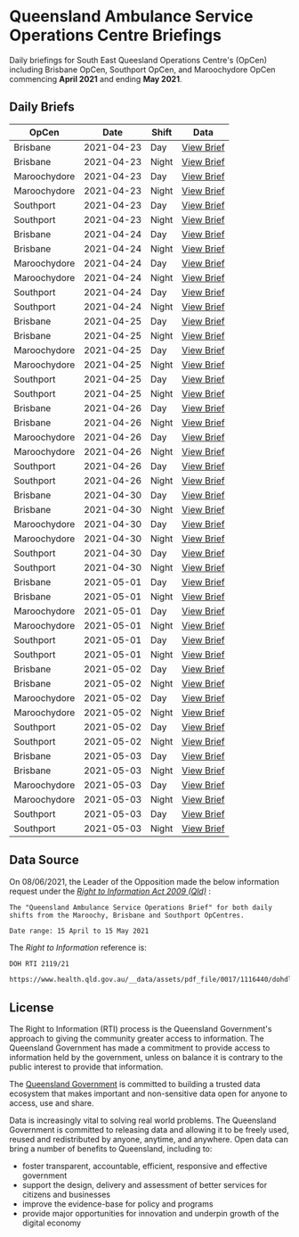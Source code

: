 
# Queensland Ambulance Service Operations Centre Briefings

Daily briefings for South East Queesland Operations Centre's (OpCen) including Brisbane OpCen, Southport OpCen, and Maroochydore OpCen commencing **April 2021** and ending **May 2021**.

## Daily Briefs
| OpCen        | Date       | Shift | Data                                                                                                                                                                |
| ------------ | ---------- | ----- | ------------------------------------------------------------------------------------------------------------------------------------------------------------------- |
| Brisbane     | 2021-04-23 | Day   | [View Brief](https://github.com/michael-andrews/QAS-OpCen-Briefings/blob/main/Brisbane%20OpCen%20Briefings/230421%20DAY%20BRISBANE%20OPCEN%20BRIEF.pdf)           |
| Brisbane     | 2021-04-23 | Night | [View Brief](https://github.com/michael-andrews/QAS-OpCen-Briefings/blob/main/Brisbane%20OpCen%20Briefings/230421%20NIGHT%20BRISBANE%20OPCEN%20BRIEF.pdf)         |
| Maroochydore | 2021-04-23 | Day   | [View Brief](https://github.com/michael-andrews/QAS-OpCen-Briefings/blob/main/Maroochydore%20OpCen%20Briefings/230421%20DAY%20MAROOCHYDORE%20OPCEN%20BRIEF.pdf)   |
| Maroochydore | 2021-04-23 | Night | [View Brief](https://github.com/michael-andrews/QAS-OpCen-Briefings/blob/main/Maroochydore%20OpCen%20Briefings/230421%20NIGHT%20MAROOCHYDORE%20OPCEN%20BRIEF.pdf) |
| Southport    | 2021-04-23 | Day   | [View Brief](https://github.com/michael-andrews/QAS-OpCen-Briefings/blob/main/Southport%20OpCen%20Briefings/230421%20DAY%20SOUTHPORT%20OPCEN%20BRIEF.pdf)         |
| Southport    | 2021-04-23 | Night | [View Brief](https://github.com/michael-andrews/QAS-OpCen-Briefings/blob/main/Southport%20OpCen%20Briefings/230421%20NIGHT%20SOUTHPORT%20OPCEN%20BRIEF.pdf)       |
| Brisbane     | 2021-04-24 | Day   | [View Brief](https://github.com/michael-andrews/QAS-OpCen-Briefings/blob/main/Brisbane%20OpCen%20Briefings/240421%20DAY%20BRISBANE%20OPCEN%20BRIEF.pdf)           |
| Brisbane     | 2021-04-24 | Night | [View Brief](https://github.com/michael-andrews/QAS-OpCen-Briefings/blob/main/Brisbane%20OpCen%20Briefings/240421%20NIGHT%20BRISBANE%20OPCEN%20BRIEF.pdf)         |
| Maroochydore | 2021-04-24 | Day   | [View Brief](https://github.com/michael-andrews/QAS-OpCen-Briefings/blob/main/Maroochydore%20OpCen%20Briefings/240421%20DAY%20MAROOCHYDORE%20OPCEN%20BRIEF.pdf)   |
| Maroochydore | 2021-04-24 | Night | [View Brief](https://github.com/michael-andrews/QAS-OpCen-Briefings/blob/main/Maroochydore%20OpCen%20Briefings/240421%20NIGHT%20MAROOCHYDORE%20OPCEN%20BRIEF.pdf) |
| Southport    | 2021-04-24 | Day   | [View Brief](https://github.com/michael-andrews/QAS-OpCen-Briefings/blob/main/Southport%20OpCen%20Briefings/240421%20DAY%20SOUTHPORT%20OPCEN%20BRIEF.pdf)         |
| Southport    | 2021-04-24 | Night | [View Brief](https://github.com/michael-andrews/QAS-OpCen-Briefings/blob/main/Southport%20OpCen%20Briefings/240421%20NIGHT%20SOUTHPORT%20OPCEN%20BRIEF.pdf)       |
| Brisbane     | 2021-04-25 | Day   | [View Brief](https://github.com/michael-andrews/QAS-OpCen-Briefings/blob/main/Brisbane%20OpCen%20Briefings/250421%20DAY%20BRISBANE%20OPCEN%20BRIEF.pdf)           |
| Brisbane     | 2021-04-25 | Night | [View Brief](https://github.com/michael-andrews/QAS-OpCen-Briefings/blob/main/Brisbane%20OpCen%20Briefings/250421%20NIGHT%20BRISBANE%20OPCEN%20BRIEF.pdf)         |
| Maroochydore | 2021-04-25 | Day   | [View Brief](https://github.com/michael-andrews/QAS-OpCen-Briefings/blob/main/Maroochydore%20OpCen%20Briefings/250421%20DAY%20MAROOCHYDORE%20OPCEN%20BRIEF.pdf)   |
| Maroochydore | 2021-04-25 | Night | [View Brief](https://github.com/michael-andrews/QAS-OpCen-Briefings/blob/main/Maroochydore%20OpCen%20Briefings/250421%20NIGHT%20MAROOCHYDORE%20OPCEN%20BRIEF.pdf) |
| Southport    | 2021-04-25 | Day   | [View Brief](https://github.com/michael-andrews/QAS-OpCen-Briefings/blob/main/Southport%20OpCen%20Briefings/250421%20DAY%20SOUTHPORT%20OPCEN%20BRIEF.pdf)         |
| Southport    | 2021-04-25 | Night | [View Brief](https://github.com/michael-andrews/QAS-OpCen-Briefings/blob/main/Southport%20OpCen%20Briefings/250421%20NIGHT%20SOUTHPORT%20OPCEN%20BRIEF.pdf)       |
| Brisbane     | 2021-04-26 | Day   | [View Brief](https://github.com/michael-andrews/QAS-OpCen-Briefings/blob/main/Brisbane%20OpCen%20Briefings/260421%20DAY%20BRISBANE%20OPCEN%20BRIEF.pdf)           |
| Brisbane     | 2021-04-26 | Night | [View Brief](https://github.com/michael-andrews/QAS-OpCen-Briefings/blob/main/Brisbane%20OpCen%20Briefings/260421%20NIGHT%20BRISBANE%20OPCEN%20BRIEF.pdf)         |
| Maroochydore | 2021-04-26 | Day   | [View Brief](https://github.com/michael-andrews/QAS-OpCen-Briefings/blob/main/Maroochydore%20OpCen%20Briefings/260421%20DAY%20MAROOCHYDORE%20OPCEN%20BRIEF.pdf)   |
| Maroochydore | 2021-04-26 | Night | [View Brief](https://github.com/michael-andrews/QAS-OpCen-Briefings/blob/main/Maroochydore%20OpCen%20Briefings/260421%20NIGHT%20MAROOCHYDORE%20OPCEN%20BRIEF.pdf) |
| Southport    | 2021-04-26 | Day   | [View Brief](https://github.com/michael-andrews/QAS-OpCen-Briefings/blob/main/Southport%20OpCen%20Briefings/260421%20DAY%20SOUTHPORT%20OPCEN%20BRIEF.pdf)         |
| Southport    | 2021-04-26 | Night | [View Brief](https://github.com/michael-andrews/QAS-OpCen-Briefings/blob/main/Southport%20OpCen%20Briefings/260421%20NIGHT%20SOUTHPORT%20OPCEN%20BRIEF.pdf)       |
| Brisbane     | 2021-04-30 | Day   | [View Brief](https://github.com/michael-andrews/QAS-OpCen-Briefings/blob/main/Brisbane%20OpCen%20Briefings/300421%20DAY%20BRISBANE%20OPCEN%20BRIEF.pdf)           |
| Brisbane     | 2021-04-30 | Night | [View Brief](https://github.com/michael-andrews/QAS-OpCen-Briefings/blob/main/Brisbane%20OpCen%20Briefings/300421%20NIGHT%20BRISBANE%20OPCEN%20BRIEF.pdf)         |
| Maroochydore | 2021-04-30 | Day   | [View Brief](https://github.com/michael-andrews/QAS-OpCen-Briefings/blob/main/Maroochydore%20OpCen%20Briefings/300421%20DAY%20MAROOCHYDORE%20OPCEN%20BRIEF.pdf)   |
| Maroochydore | 2021-04-30 | Night | [View Brief](https://github.com/michael-andrews/QAS-OpCen-Briefings/blob/main/Maroochydore%20OpCen%20Briefings/300421%20NIGHT%20MAROOCHYDORE%20OPCEN%20BRIEF.pdf) |
| Southport    | 2021-04-30 | Day   | [View Brief](https://github.com/michael-andrews/QAS-OpCen-Briefings/blob/main/Southport%20OpCen%20Briefings/300421%20DAY%20SOUTHPORT%20OPCEN%20BRIEF.pdf)         |
| Southport    | 2021-04-30 | Night | [View Brief](https://github.com/michael-andrews/QAS-OpCen-Briefings/blob/main/Southport%20OpCen%20Briefings/300421%20NIGHT%20SOUTHPORT%20OPCEN%20BRIEF.pdf)       |
| Brisbane     | 2021-05-01 | Day   | [View Brief](https://github.com/michael-andrews/QAS-OpCen-Briefings/blob/main/Brisbane%20OpCen%20Briefings/010521%20DAY%20BRISBANE%20OPCEN%20BRIEF.pdf)           |
| Brisbane     | 2021-05-01 | Night | [View Brief](https://github.com/michael-andrews/QAS-OpCen-Briefings/blob/main/Brisbane%20OpCen%20Briefings/010521%20NIGHT%20BRISBANE%20OPCEN%20BRIEF.pdf)         |
| Maroochydore | 2021-05-01 | Day   | [View Brief](https://github.com/michael-andrews/QAS-OpCen-Briefings/blob/main/Maroochydore%20OpCen%20Briefings/010521%20DAY%20MAROOCHYDORE%20OPCEN%20BRIEF.pdf)   |
| Maroochydore | 2021-05-01 | Night | [View Brief](https://github.com/michael-andrews/QAS-OpCen-Briefings/blob/main/Maroochydore%20OpCen%20Briefings/010521%20NIGHT%20MAROOCHYDORE%20OPCEN%20BRIEF.pdf) |
| Southport    | 2021-05-01 | Day   | [View Brief](https://github.com/michael-andrews/QAS-OpCen-Briefings/blob/main/Southport%20OpCen%20Briefings/010521%20DAY%20SOUTHPORT%20OPCEN%20BRIEF.pdf)         |
| Southport    | 2021-05-01 | Night | [View Brief](https://github.com/michael-andrews/QAS-OpCen-Briefings/blob/main/Southport%20OpCen%20Briefings/010521%20NIGHT%20SOUTHPORT%20OPCEN%20BRIEF.pdf)       |
| Brisbane     | 2021-05-02 | Day   | [View Brief](https://github.com/michael-andrews/QAS-OpCen-Briefings/blob/main/Brisbane%20OpCen%20Briefings/020521%20DAY%20BRISBANE%20OPCEN%20BRIEF.pdf)           |
| Brisbane     | 2021-05-02 | Night | [View Brief](https://github.com/michael-andrews/QAS-OpCen-Briefings/blob/main/Brisbane%20OpCen%20Briefings/020521%20NIGHT%20BRISBANE%20OPCEN%20BRIEF.pdf)         |
| Maroochydore | 2021-05-02 | Day   | [View Brief](https://github.com/michael-andrews/QAS-OpCen-Briefings/blob/main/Maroochydore%20OpCen%20Briefings/020521%20DAY%20MAROOCHYDORE%20OPCEN%20BRIEF.pdf)   |
| Maroochydore | 2021-05-02 | Night | [View Brief](https://github.com/michael-andrews/QAS-OpCen-Briefings/blob/main/Maroochydore%20OpCen%20Briefings/020521%20NIGHT%20MAROOCHYDORE%20OPCEN%20BRIEF.pdf) |
| Southport    | 2021-05-02 | Day   | [View Brief](https://github.com/michael-andrews/QAS-OpCen-Briefings/blob/main/Southport%20OpCen%20Briefings/020521%20DAY%20SOUTHPORT%20OPCEN%20BRIEF.pdf)         |
| Southport    | 2021-05-02 | Night | [View Brief](https://github.com/michael-andrews/QAS-OpCen-Briefings/blob/main/Southport%20OpCen%20Briefings/020521%20NIGHT%20SOUTHPORT%20OPCEN%20BRIEF.pdf)       |
| Brisbane     | 2021-05-03 | Day   | [View Brief](https://github.com/michael-andrews/QAS-OpCen-Briefings/blob/main/Brisbane%20OpCen%20Briefings/030521%20DAY%20BRISBANE%20OPCEN%20BRIEF.pdf)           |
| Brisbane     | 2021-05-03 | Night | [View Brief](https://github.com/michael-andrews/QAS-OpCen-Briefings/blob/main/Brisbane%20OpCen%20Briefings/030521%20NIGHT%20BRISBANE%20OPCEN%20BRIEF.pdf)         |
| Maroochydore | 2021-05-03 | Day   | [View Brief](https://github.com/michael-andrews/QAS-OpCen-Briefings/blob/main/Maroochydore%20OpCen%20Briefings/030521%20DAY%20MAROOCHYDORE%20OPCEN%20BRIEF.pdf)   |
| Maroochydore | 2021-05-03 | Night | [View Brief](https://github.com/michael-andrews/QAS-OpCen-Briefings/blob/main/Maroochydore%20OpCen%20Briefings/030521%20NIGHT%20MAROOCHYDORE%20OPCEN%20BRIEF.pdf) |
| Southport    | 2021-05-03 | Day   | [View Brief](https://github.com/michael-andrews/QAS-OpCen-Briefings/blob/main/Southport%20OpCen%20Briefings/030521%20DAY%20SOUTHPORT%20OPCEN%20BRIEF.pdf)         |
| Southport    | 2021-05-03 | Night | [View Brief](https://github.com/michael-andrews/QAS-OpCen-Briefings/blob/main/Southport%20OpCen%20Briefings/030521%20NIGHT%20SOUTHPORT%20OPCEN%20BRIEF.pdf)       |

## Data Source

On 08/06/2021, the Leader of the Opposition made the below information request under the _[Right to Information Act 2009 (Qld)](https://www.legislation.qld.gov.au/view/html/inforce/current/act-2009-013)_ :

```
The "Queensland Ambulance Service Operations Brief" for both daily shifts from the Maroochy, Brisbane and Southport OpCentres.

Date range: 15 April to 15 May 2021
```

The _Right to Information_ reference is:
```bash
DOH RTI 2119/21
```

```bash
https://www.health.qld.gov.au/__data/assets/pdf_file/0017/1116440/dohdl20212119.pdf
```


## License

The Right to Information (RTI) process is the Queensland Government's approach to giving the community greater access to information. The Queensland Government has made a commitment to provide access to information held by the government, unless on balance it is contrary to the public interest to provide that information.

The [Queensland Government](https://www.data.qld.gov.au) is committed to building a trusted data ecosystem that makes important and non-sensitive data open for anyone to access, use and share.

Data is increasingly vital to solving real world problems. The Queensland Government is committed to releasing data and allowing it to be freely used, reused and redistributed by anyone, anytime, and anywhere. Open data can bring a number of benefits to Queensland, including to: 

* foster transparent, accountable, efficient, responsive and effective government
* support the design, delivery and assessment of better services for citizens and businesses
* improve the evidence-base for policy and programs
* provide major opportunities for innovation and underpin growth of the digital economy
